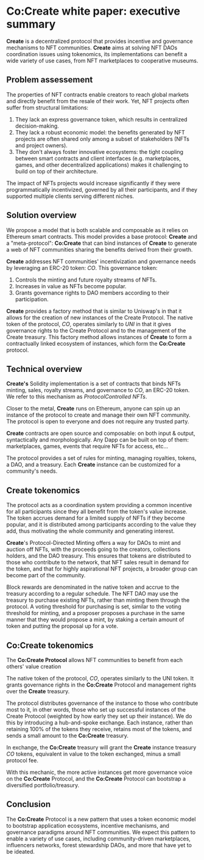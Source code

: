# Co:Create white paper: executive summary

**Create** is a decentralized protocol that provides incentive and governance mechanisms to NFT communities.
**Create** aims at solving NFT DAOs coordination issues using tokenomics, its implementations can benefit a wide variety of use cases, from NFT marketplaces to cooperative museums.

## Problem assessement

The properties of NFT contracts enable creators to reach global markets and directly benefit from the resale of their work.
Yet, NFT projects often suffer from structural limitations:
1. They lack an express governance token, which results in centralized decision-making.
2. They lack a robust economic model: the benefits generated by NFT projects are often shared only among a subset of stakeholders (NFTs and project owners).
3. They don't always foster innovative ecosystems: the tight coupling between smart contracts and client interfaces (e.g. marketplaces, games, and other decentralized applications) makes it challenging to build on top of their architecture.

The impact of NFTs projects would increase significantly if they were programmatically incentivized, governed by all their participants, and if they supported multiple clients serving different niches.

##  Solution overview

We propose a model that is both scalable and composable as it relies on Ethereum smart contracts.
This model provides a base protocol: **Create** and a "meta-protocol": **Co:Create** that can bind instances of **Create** to generate a web of NFT communities sharing the benefits derived from their growth.

**Create** addresses NFT communities' incentivization and governance needs by leveraging an ERC-20 token: $CO$.
This governance token:
1. Controls the minting and future royalty streams of NFTs.
2. Increases in value as NFTs become popular.
3. Grants governance rights to DAO members according to their participation.

**Create** provides a factory method that is similar to Uniswap's in that it allows for the creation of new instances of the Create Protocol. The native token of the protocol, $CO$, operates similarly to $UNI$ in that it gives governance rights to the Create Protocol and to the management of the Create treasury. This factory method allows instances of **Create** to form a contractually linked ecosystem of instances, which form the **Co:Create** protocol. 

##  Technical overview

**Create's** Solidity implementation is a set of contracts that binds NFTs minting, sales, royalty streams, and governance to $CO$, an ERC-20 token. We refer to this mechanism as *ProtocolControlled NFTs*.

Closer to the metal, **Create** runs on Ethereum, anyone can spin up an instance of the protocol to create and manage their own NFT community. The protocol is open to everyone and does not require any trusted party.

**Create** contracts are open source and composable: on both input & output, syntactically and morphologically. Any Dapp can be built on top of them: marketplaces, games, events that require NFTs for access, etc...

The protocol provides a set of rules for minting, managing royalties, tokens, a DAO, and a treasury. Each **Create** instance can be customized for a community's needs. 

## **Create** tokenomics

The protocol acts as a coordination system providing a common incentive for all participants since they all benefit from the token's value increase. 
The token accrues demand for a limited supply of NFTs if they become popular, and it is distributed among participants according to the value they add, thus motivating the whole community and generating interest.


**Create**'s Protocol-Directed Minting offers a way for DAOs to mint and auction off NFTs, with the proceeds going to the creators, collections holders, and the DAO treasury. This ensures that tokens are distributed to those who contribute to the network, that NFT sales result in demand for the token, and that for highly aspirational NFT projects, a broader group can become part of the community.

Block rewards are denominated in the native token and accrue to the treasury according to a regular schedule. The NFT DAO may use the treasury to purchase existing NFTs, rather than minting them through the protocol. A voting threshold for purchasing is set, similar to the voting threshold for minting, and a proposer proposes a purchase in the same manner that they would propose a mint, by staking a certain amount of token and putting the proposal up for a vote.

## **Co:Create** tokenomics

The **Co:Create Protocol** allows NFT communities to benefit from each others' value creation

The native token of the protocol, $CO$, operates similarly to the UNI token.
It grants governance rights in the **Co:Create** Protocol and management rights over
 the **Create** treasury.

The protocol distributes governance of the instance to those who contribute most to it, in other words, those who set up successful instances of the Create Protocol (weighted by how early
they set up their instance).
We do this by introducing a hub-and-spoke exchange. Each instance, rather
than retaining 100% of the tokens they receive, retains most of the tokens, and
sends a small amount to the **Co:Create** treasury.

In exchange, the **Co:Create** treasury will grant the **Create** instance treasury $CO$ tokens,
equivalent in value to the token exchanged, minus a small protocol fee. 

With this mechanic, the more active instances get more governance voice on the **Co:Create**
Protocol, and the **Co:Create** Protocol can bootstrap a diversified portfolio/treasury.


## Conclusion

The **Co:Create** Protocol is a new pattern that uses a token economic model to bootstrap application ecosystems, incentive mechanisms, and governance paradigms around NFT communities. We expect this pattern to enable a variety of use cases, including community-driven marketplaces, influencers networks, forest stewardship DAOs, and more that have yet to be ideated.
